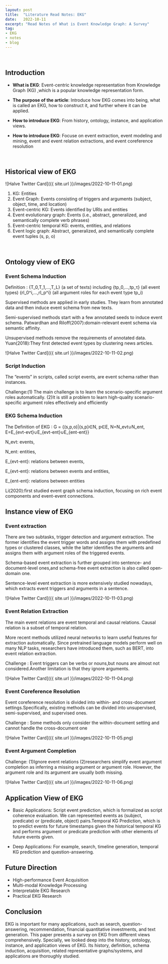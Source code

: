 ```yaml
---
layout: post
title:  "Literature Read Notes: EKG"
date:   2022-10-11
excerpt: "Read Notes of What is Event Knowledge Graph: A Survey"
tag:
- EKG
- notes
- blog
---
```


<br/>

## Introduction

* **What is EKG**: Event-centric knowledge representation from Knowledge Graph (KG) ,which is a popular knowledge representation form. 

* **The purpose of the article**: Introduce how EKG comes into being, what is called an EKG, how to construct it, and further where it can be applied.

* **How to introduce EKG**: From history, ontology, instance, and application views.

* **How to introduce EKG**: Focuse on event extraction, event modeling and mining, event and event relation extractions, and event coreference resolution

<br/>

## Historical view of EKG

![Halve Twitter Card]({{ site.url }}/images/2022-10-11-01.png)

1. KG: Entities
2. Event Graph: Events consisting of triggers and arguments (subject, object, time, and location)
3. Event-centric KG: Events identified by URIs and entities
4. Event evolutionary graph: Events (i.e., abstract, generalized, and semantically complete verb phrases)
5. Event-centric temporal KG: events, entities, and relations
6. Event logic graph: Abstract, generalized, and semantically complete event tuples (s, p, o)

<br/>

## Ontology view of EKG

### Event Schema Induction 

Definition
:   {T_0,T_1,...,T_L}  (a set of texts)           including {tp_0,...,tp_τ}  (all event types)             {rl_0^i,...,rl_p^i}  (all argument roles for each event type tp_i)

Supervised methods are applied in early studies. They learn from annotated data and then induce event schema from new texts.

Semi-supervised methods start with a few annotated seeds to induce event schema. Patwardhan and Riloff(2007):domain-relevant event schema via semantic affinity.

Unsupervised methods remove the requirements of annotated data. Yuan(2018):They first detected event types by clustering news articles.

![Halve Twitter Card]({{ site.url }}/images/2022-10-11-02.png)

### Script Induction

The “events” in scripts, called script events, are event schema rather than instances.

Challenge:(1) The main challenge is to learn the scenario-specific argument roles automatically. (2)It is still a problem to learn high-quality scenario-specific argument roles effectively and efficiently

### EKG Schema Induction

The Definition of EKG
:  G = {(s,p,o)|{s,p}∈N, p∈E, N=N_evt∪N_ent, E=E_{evt-evt}∪E_{evt-ent}∪E_{ent-ent}}

N_evt: events,

N_ent: entities, 

E_{evt-ent}: relations between events,

E_{evt-ent}: relations between events and entities,

E_{ent-ent}: relations between entities

Li(2020):first studied event graph schema induction, focusing on rich event components and event-event connections.

## Instance view of EKG

### Event extraction

There are two subtasks, trigger detection and argument extraction. The former identifies the event trigger words and assigns them with predefined types or clustered classes, while the latter identifies the arguments and assigns them with argument roles of the triggered events.

Schema-based event extraction is further grouped into sentence- and document-level ones,and schema-free event extraction is also called open-domain one.

Sentence-level event extraction is more extensively studied nowadays, which extracts event triggers and arguments in a sentence.

![Halve Twitter Card]({{ site.url }}/images/2022-10-11-03.png)

### Event Relation Extraction

The main event relations are event temporal and causal relations. Causal relation is a subset of temporal relation.

More recent methods utilized neural networks to learn useful features for extraction automatically. Since pretrained language models perform well on many NLP tasks, researchers have introduced them, such as BERT, into event relation extraction.

Challenge : Event triggers can be verbs or nouns,but nouns are almost not considered.Another limitation is that they ignore arguments. 

![Halve Twitter Card]({{ site.url }}/images/2022-10-11-04.png)

### Event Coreference Resolution

Event coreference resolution is divided into within- and cross-document settings.Specifically, existing methods can be divided into unsupervised, semi-supervised, and supervised ones.

Challenge : Some methods only consider the within-document setting and cannot handle the cross-document one

![Halve Twitter Card]({{ site.url }}/images/2022-10-11-05.png)

### Event Argument Completion

Challenge: (1)Ignore event relations (2)researchers simplify event argument completion as inferring a missing argument or argument role. However, the argument role and its argument are usually both missing.

![Halve Twitter Card]({{ site.url }}/images/2022-10-11-06.png)

## Application View of EKG

* Basic Applications: Script event prediction, which is formalized as script coherence evaluation. We can represented events as (subject, predicate) or (predicate, object) pairs.Temporal KG Prediction, which is to predict events for future timestamps given the historical temporal KG and performs argument or predicate prediction with other elements of future events given.

* Deep Applications: For example, search, timeline generation, temporal KG prediction and question-answering.

## Future Direction

* High-performance Event Acquisition
* Multi-modal Knowledge Processing
* Interpretable EKG Research
* Practical EKG Research

## Conclusion

EKG is important for many applications, such as search, question-answering, recommendation, financial quantitative investments, and text generation. This paper presents a survey on EKG from different views comprehensively. Specially, we looked deep into the history, ontology, instance, and application views of EKG. Its history, definition, schema induction, acquisition, related representative graphs/systems, and applications are thoroughly studied.




























